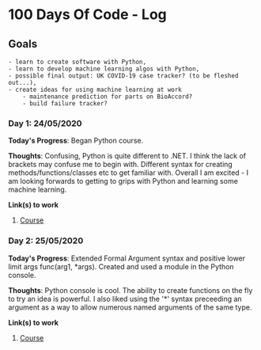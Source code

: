 # 100 Days Of Code - Log
## Goals 
    - learn to create software with Python,
    - learn to develop machine learning algos with Python,
    - possible final output: UK COVID-19 case tracker? (to be fleshed out...),
    - create ideas for using machine learning at work
        - maintenance prediction for parts on BioAccord?
        - build failure tracker?

        

### Day 1: 24/05/2020

**Today's Progress**: Began Python course.

**Thoughts**: Confusing, Python is quite different to .NET. I think the lack of brackets may confuse me to begin with. Different syntax for creating methods/functions/classes etc to get familiar with. Overall I am excited - I am looking forwards to getting to grips with Python and learning some machine learning.

**Link(s) to work**
1. [Course](https://app.pluralsight.com/library/courses/core-python-functions-functional-programming/table-of-contents)

### Day 2: 25/05/2020

**Today's Progress**: Extended Formal Argument syntax and positive lower limit args 
    func(arg1, *args). Created and used a module in the Python console.

**Thoughts**: Python console is cool. The ability to create functions on the fly to try an idea is powerful. I also liked using the '*' syntax preceeding an argument as a way to allow numerous named arguments of the same type.

**Link(s) to work**
1. [Course](https://app.pluralsight.com/library/courses/core-python-functions-functional-programming/table-of-contents)